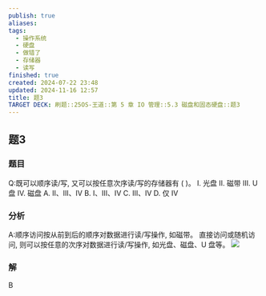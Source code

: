 ```yaml
---
publish: true
aliases: 
tags:
  - 操作系统
  - 硬盘
  - 做错了
  - 存储器
  - 读写
finished: true
created: 2024-07-22 23:48
updated: 2024-11-16 12:57
title: 题3
TARGET DECK: 刷题::25OS-王道::第 5 章 IO 管理::5.3 磁盘和固态硬盘::题3
---
```


## 题3
### 题目
Q:既可以顺序读/写, 又可以按任意次序读/写的存储器有 ( )。
I. 光盘 II. 磁带 III. U 盘 IV. 磁盘
A. II、III、IV B. I、III、IV C. III、IV D. 仅 IV
### 分析
A:顺序访问按从前到后的顺序对数据进行读/写操作, 如磁带。
直接访问或随机访问, 则可以按任意的次序对数据进行读/写操作, 如光盘、磁盘、U 盘等。
![](https://img.hwenyi.tech/202408112033199.webp)
### 解
B
